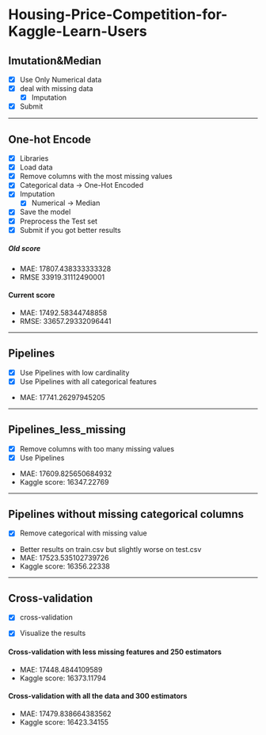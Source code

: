 # Housing-Price-Competition-for-Kaggle-Learn-Users

## Imutation&Median

- [x] Use Only Numerical data
- [x] deal with missing data
    - [x] Imputation
- [x] Submit 

___

## One-hot Encode

- [x] Libraries
- [x] Load data
- [x] Remove columns with the most missing values
- [x] Categorical data -> One-Hot Encoded
- [x] Imputation
    - [x] Numerical -> Median
- [x] Save the model
- [x] Preprocess the Test set
- [x] Submit if you got better results

##### Old score
- MAE:  17807.438333333328
- RMSE 33919.31112490001

#### Current score
- MAE: 17492.58344748858
- RMSE: 33657.29332096441

___

## Pipelines

- [x] Use Pipelines with low cardinality 
- [x] Use Pipelines with all categorical features

* MAE: 17741.26297945205

___

## Pipelines_less_missing

- [x] Remove columns with too many missing values
- [x] Use Pipelines

* MAE: 17609.825650684932
* Kaggle score: 16347.22769

---

## Pipelines without missing categorical columns

- [x] Remove categorical with missing value
- Better results on train.csv but slightly worse on test.csv
- MAE: 17523.535102739726
- Kaggle score: 16356.22338

---

## Cross-validation 

- [x] cross-validation

- [x] Visualize the results

#### Cross-validation with less missing features and 250 estimators
- MAE: 17448.4844109589
- Kaggle score: 16373.11794

#### Cross-validation with all the data and 300 estimators
- MAE: 17479.838664383562
- Kaggle score: 16423.34155